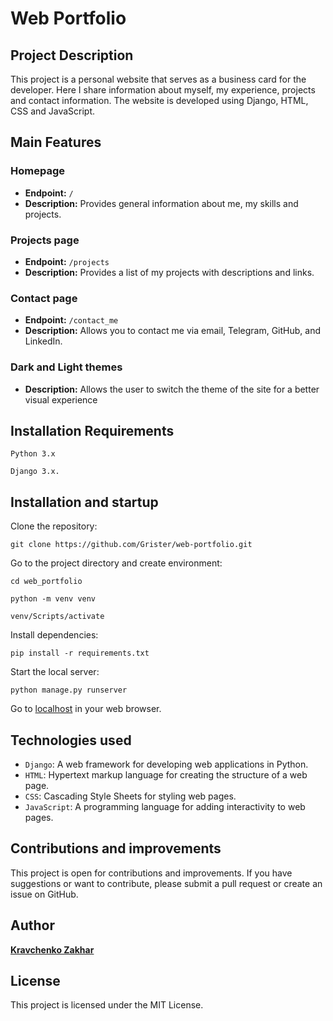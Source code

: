 # Web Portfolio

## Project Description

This project is a personal website that serves as a business card for the developer. 
Here I share information about myself, my experience, projects and contact information. 
The website is developed using Django, HTML, CSS and JavaScript.

## Main Features
### Homepage
- **Endpoint:** `/`
- **Description:** Provides general information about me, my skills and projects.

### Projects page
- **Endpoint:** `/projects`
- **Description:** Provides a list of my projects with descriptions and links.

### Contact page
- **Endpoint:** `/contact_me`
- **Description:** Allows you to contact me via email, Telegram, GitHub, and LinkedIn.

### Dark and Light themes
- **Description:** Allows the user to switch the theme of the site for a better visual experience


## Installation Requirements

`Python 3.x`

`Django 3.x.`

## Installation and startup

Clone the repository:
```
git clone https://github.com/Grister/web-portfolio.git
```

Go to the project directory and create environment:

```
cd web_portfolio
```
```
python -m venv venv
```
```
venv/Scripts/activate
```

Install dependencies:

```
pip install -r requirements.txt
```


Start the local server:
```
python manage.py runserver
```

Go to [localhost](http://localhost:8000) in your web browser.


## Technologies used

- `Django`: A web framework for developing web applications in Python.
- `HTML`: Hypertext markup language for creating the structure of a web page.
- `CSS`: Cascading Style Sheets for styling web pages.
- `JavaScript`: A programming language for adding interactivity to web pages.

## Contributions and improvements

This project is open for contributions and improvements. If you have suggestions or want to contribute, please submit a pull request or create an issue on GitHub.

## Author

**[Kravchenko Zakhar](https://github.com/Grister)**

## License

This project is licensed under the MIT License.